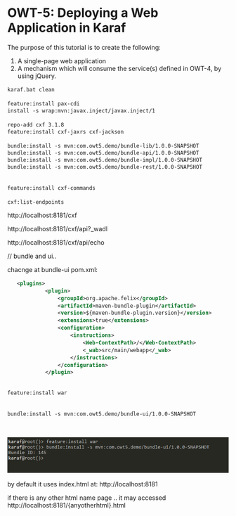 
# OWT-5: Deploying a Web Application in Karaf

The purpose of this tutorial is to create the following:
1. A single-page web application
2. A mechanism which will consume the service(s) defined in OWT-4, by using jQuery.


```
karaf.bat clean

feature:install pax-cdi 
install -s wrap:mvn:javax.inject/javax.inject/1

repo-add cxf 3.1.8
feature:install cxf-jaxrs cxf-jackson

bundle:install -s mvn:com.owt5.demo/bundle-lib/1.0.0-SNAPSHOT
bundle:install -s mvn:com.owt5.demo/bundle-api/1.0.0-SNAPSHOT
bundle:install -s mvn:com.owt5.demo/bundle-impl/1.0.0-SNAPSHOT
bundle:install -s mvn:com.owt5.demo/bundle-rest/1.0.0-SNAPSHOT
    
    
feature:install cxf-commands

cxf:list-endpoints
```

http://localhost:8181/cxf

http://localhost:8181/cxf/api?_wadl

http://localhost:8181/cxf/api/echo


// bundle and ui.. 





chacnge at bundle-ui pom.xml:

```xml
   <plugins>
            <plugin>
                <groupId>org.apache.felix</groupId>
                <artifactId>maven-bundle-plugin</artifactId>
                <version>${maven-bundle-plugin.version}</version>
                <extensions>true</extensions>
                <configuration>
                    <instructions>
                        <Web-ContextPath>/</Web-ContextPath>
                        <_wab>src/main/webapp</_wab>
                    </instructions>
                </configuration>
            </plugin>

```



```

feature:install war


bundle:install -s mvn:com.owt5.demo/bundle-ui/1.0.0-SNAPSHOT



```
![](img/installingUIbuindle.png)



by default it uses index.html at:
http://localhost:8181

if there is any other html name page .. it may accessed 
http://localhost:8181/{anyotherhtml}.html



